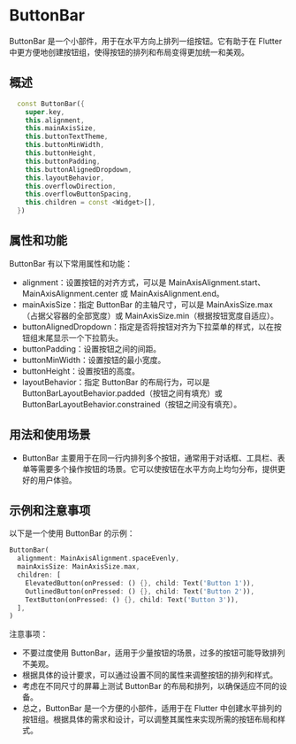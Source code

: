 # ButtonBar

ButtonBar 是一个小部件，用于在水平方向上排列一组按钮。它有助于在 Flutter 中更方便地创建按钮组，使得按钮的排列和布局变得更加统一和美观。

## 概述

```dart
  const ButtonBar({
    super.key,
    this.alignment,
    this.mainAxisSize,
    this.buttonTextTheme,
    this.buttonMinWidth,
    this.buttonHeight,
    this.buttonPadding,
    this.buttonAlignedDropdown,
    this.layoutBehavior,
    this.overflowDirection,
    this.overflowButtonSpacing,
    this.children = const <Widget>[],
  })
```

## 属性和功能

ButtonBar 有以下常用属性和功能：

- alignment：设置按钮的对齐方式，可以是 MainAxisAlignment.start、MainAxisAlignment.center 或 MainAxisAlignment.end。
- mainAxisSize：指定 ButtonBar 的主轴尺寸，可以是 MainAxisSize.max（占据父容器的全部宽度）或 MainAxisSize.min（根据按钮宽度自适应）。
- buttonAlignedDropdown：指定是否将按钮对齐为下拉菜单的样式，以在按钮组末尾显示一个下拉箭头。
- buttonPadding：设置按钮之间的间距。
- buttonMinWidth：设置按钮的最小宽度。
- buttonHeight：设置按钮的高度。
- layoutBehavior：指定 ButtonBar 的布局行为，可以是 ButtonBarLayoutBehavior.padded（按钮之间有填充）或 ButtonBarLayoutBehavior.constrained（按钮之间没有填充）。

## 用法和使用场景

- ButtonBar 主要用于在同一行内排列多个按钮，通常用于对话框、工具栏、表单等需要多个操作按钮的场景。它可以使按钮在水平方向上均匀分布，提供更好的用户体验。

## 示例和注意事项

以下是一个使用 ButtonBar 的示例：

```dart
ButtonBar(
  alignment: MainAxisAlignment.spaceEvenly,
  mainAxisSize: MainAxisSize.max,
  children: [
    ElevatedButton(onPressed: () {}, child: Text('Button 1')),
    OutlinedButton(onPressed: () {}, child: Text('Button 2')),
    TextButton(onPressed: () {}, child: Text('Button 3')),
  ],
)
```

注意事项：

- 不要过度使用 ButtonBar，适用于少量按钮的场景，过多的按钮可能导致排列不美观。
- 根据具体的设计要求，可以通过设置不同的属性来调整按钮的排列和样式。
- 考虑在不同尺寸的屏幕上测试 ButtonBar 的布局和排列，以确保适应不同的设备。
- 总之，ButtonBar 是一个方便的小部件，适用于在 Flutter 中创建水平排列的按钮组。根据具体的需求和设计，可以调整其属性来实现所需的按钮布局和样式。
